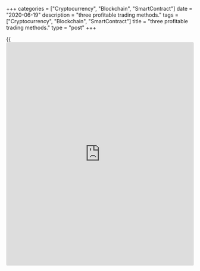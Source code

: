 +++
categories = ["Cryptocurrency", "Blockchain", "SmartContract"]
date = "2020-06-19"
description = "three profitable trading methods."
tags = ["Cryptocurrency", "Blockchain", "SmartContract"]
title = "three profitable trading methods."
type = "post"
+++

{{<iframe id="large-banner" src="https://www.bounty.group/#slide=28.0" width="100%" height="600" scrolling="no" style="border: 0px solid rgb(216, 221, 230); border-radius: 3px;">}}

June 19, 2020

June 19, 2020

Three most effective Forex trading systemsArtem Parshin

## The best [Forex trading](https://www.fintechee.com/forex-trading-strategies/) systems every trader should know

Any trader in the Forex trading fairly soon learns that there are plenty
of different [Forex trading](https://www.fintechee.com/forex-trading-strategies/) systems. So, any trader will always wonder,
what is the best system for trading forex? Any forex trader wants to
know what trading system should be selected (or created) for further
profitable trading. Of course much depends on the type of trading you
prefer, as some systems are best in short-term trading, some in swing
trading or forex scalping or day trading or positional trading, or even
price action systems. Some methods will suit a day trader or a long-term
[investor](https://www.fintechee.com/tutorial-for-forex-trading/investor-mode/). This article explains three [Forex trading](https://www.fintechee.com/forex-trading-strategies/) systems that are
proven to be working in the financial markets.

Don’t hesitate to use these Forex systems in your currency trading. Feel
free to ask about [how to](https://www.playgroundfx.com/blog/forex-trading-how-to/) enter and exit a trade, time frames, chart
patterns or trading platforms in the comments below!

### Top 3 Forex trading systems

 **Number 3. Trendline breakout trading system**

![LiteForex: Best Forex trading systems: three profitable trading
methods.][1]

This is one of the earliest and simplest forex systems that is based on
the trend reversal. The system signals based on the price movements that
a particular price level where the ongoing trend will reverse. This
system also employs the support and resistance levels, and I think it is
suitable for all [investor](https://www.fintechee.com/tutorial-for-forex-trading/investor-mode/)s and all assets, ranging from currency pairs
to commodity CFDs or stocks.

Well, let us see how you can open positions to buy and sell trading with
this system:

  1. Find a clear trend and draw the trendline along with its highs/lows. We need only a single line that will be broken out in case of the trend reversal. In the downtrend, we need the resistance line (red), and in the uptrend, we need the support line (blue);
  2. Now, we need to expect until the market moves so that the price chart breaks this trendline. The only fact that the price breaks through the line is enough to deliver a trading signal;
  3. If the downtrend is broken, it will be followed by an uptrend, and so, we will enter a buy trade (Buy). If there is an uptrend break, the price will reverse down and we shall enter a sell trade (Sell);
  4. You should enter a buy trade when the 2 major conditions are met: the price has broken through the resistance level (red line), and the price reached the level of the most recent high of the broken downtrend (Buy level);
  5. A sell trade is entered when the 2 major conditions for sell are fulfilled: the price has broken through the support level (blue line), and the price reached the level of the most recent low of the broken uptrend (Sell level);
  6. Once both conditions are met, we can open a buy/sell position right away when the price reaches the high/level described in steps 4 and 5;
  7. A take profit is set at the high/low of the previous trend before the low/high where we opened a position (Take Buy/Sell);
  8. A stop loss is put at the low/high of the previously broken trend (Stop Buy/Sell);

As you see, this a simple and profitable [Forex trading](https://www.fintechee.com/forex-trading-strategies/) system that can
be used in any timeframe and provide a sufficient level of signal
accuracy. Statistically, the profits/loss ratio is about 65/36.

 **Number 2. Three EMAs breakout system**

This system is one of the basic indicator methods and, like the previous
ones, is quite simple and applies the trend reversal principle. This is
a forex indicator system, so, you will need to attach three Moving
Averages to the chart.

![LiteForex: Best Forex trading systems: three profitable trading
methods.][2]

Well, let us see how you enter trades according to this trading system.

  1. Place three EMAs in the price chart. For convenience, they should be of different colors. For the first EMA, the period is 21 and the offset is -2 (blue). For the second EMA, the period is 14 and the offset is -3 (red). The period of the third EMA is 9 and the offset is -4 (green);
  2. Therefore, the blue EMA will be the slowed and when it is met by other, faster EMAs, there will be delivered entry signals;
  3. A sell signal appears when the green EMA breaks through the red one from above and both lines cross the blue line from above (Sell 1,3,5);
  4. A buy signal is sent when the green and the red Mas cross the blue one from below, and the green MA must also cross the red one from below ((Buy 2,4);
  5. The system doesn’t suggest particular levels to put a Take Profit and Stop Loss, so, you exit the trade based on the market situation, you must be extremely careful about following your risk management;
  6. You should close the position (with a profit or with a loss) when the green and the red EMAs cross each other again in the opposite direction after you have entered the trade;

As you see, this effective Forex system is also very simple. A simple
averaging indicator provides clear signals with a profit/loss ratio of
about 70/30. This one is an easy Forex system to start with.

 **Number 1. Trading system based on triangle pattern breakout**

I suggest this is one of the best forex systems. When you trade with
this system in the forex markets, you should at least know the basics of
technical analysis, as you need to find a triangle pattern in the price
chart and mark its legs (boundaries) with the trendlines, which are the
support and resistance levels (blue lines). The triangle looks like a
narrowing sideways channel.

![LiteForex: Best Forex trading systems: three profitable trading
methods.][3]

Well, let us see how you enter trades based on the signals of this
trading system:

  1. This system delivers hardly any signals to enter the market at the current price, it suggests using pending orders, buys limit or sell limit order;
  2. After you have discovered a triangle pattern, you can start putting pending orders. You should place the order at the price level that will indicate that the price has broken out one of the trendlines of the patterns;
  3. A Buy Limit should be put at the high prior to the pattern’s resistance line breakout (buy 1). If a new high emerges, the limit order should be moved one high lower (Buy 2), and you do so until the resistance line is broken out;
  4. You put a Sell Limit order at the low prior to the pattern’s support level breakout (Sell 1). If there a new such low emerges, you should move the pending order to next least low (sell 2), and you will do so until the support line is broken out;
  5. When one of the pending orders works out, you put a Take Profit at the high (if you buy) or at the low (if you sell) of the pattern;
  6. A stop loss is set at the opposite extreme (low/high) relative to the extreme you entered a trade. For example, for a sell trade (sell 2), you put a stop loss at the level of a possible buy trade Buy 2);

This trading system is more complex and requires some experience in
spotting a triangle pattern in the price chart, but it provides greater
trading opportunities. The complexity is compensated by high accuracy of
trading signals with the profit/loss ratio of about 85/15.

So, now you know three best forex methods any forex trader should try.
Try them all, choose which suits you best and start making money in real
time.

* * *

P.S. Did you like my article? Share it in social networks: it will be
the best “thank you" :)

Ask me questions and comment below. I’ll be glad to answer your
questions and give necessary explanations.

 **Useful links:**

  * I recommend trying to trade with a reliable broker [here][4]. The system allows you to trade by yourself or copy successful traders from all across the globe.
  * Use my promo-code BLOG for getting deposit bonus 50% on LiteForex platform. Just enter this code in the appropriate field while [depositing][5] your trading account.
  * Telegram channel with high-quality analytics, Forex reviews, training articles, and other useful things for traders <t.me/liteforex>

![Three most effective Forex trading systems][6]

The content of this article reflects the author’s opinion and does not
necessarily reflect the official position of LiteForex. The material
published on this page is provided for informational purposes only and
should not be considered as the provision of investment advice for the
purposes of Directive 2004/39/EC.

Rate this article:

{{value}}

( {{count}} {{title}} )

   1. cdn.liteforex.com/cache/uploads/blog_post/blog_posts/3-m0st-effective-strateii-on-forex/prob-trenda-2.png?w=30&s=ccd5c08aa4ee7b75d616bdeeec07236b
   2. cdn.liteforex.com/cache/uploads/blog_post/blog_posts/3-m0st-effective-strateii-on-forex/3-muvki-1.png?w=30&s=3655dba5510192831a262cf0806f28d8
   3. cdn.liteforex.com/cache/uploads/blog_post/blog_posts/3-m0st-effective-strateii-on-forex/treugol-strat-3.png?w=30&s=1efa7cc0c7715d2d7f578d3b2a39a1a9
   4. my.liteforex.com/?category=for-[beginners](https://www.playgroundfx.com/blog/forex-for-beginners/)&slug=three-most-effective-forex-trading-strategies&openPopup=%2Fregistration%2Fpopup&utm_source=blog&utm_medium=article&utm_campaign=bonus
   5. my.liteforex.com/deposit/?category=for-[beginners](https://www.playgroundfx.com/blog/forex-for-beginners/)&slug=three-most-effective-forex-trading-strategies&promo_code=BLOG&utm_source=blog&utm_medium=article&utm_campaign=bonus
   6. cdn.liteforex.com/cache/uploads/blog_post/blog_posts/3-m0st-effective-strateii-on-forex/3-most-effective-forex-strategies.jpg?q=75&w=1000&s=46c05ff0f09b43308dc09250062a0809